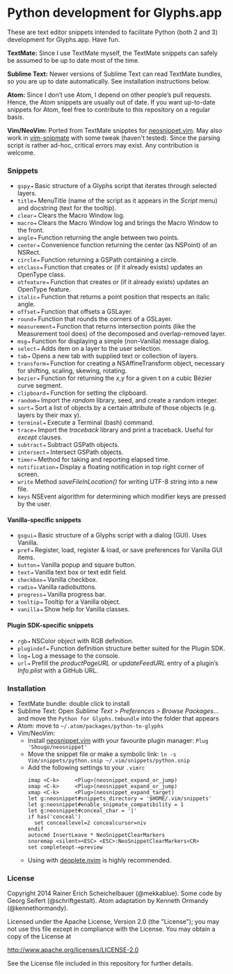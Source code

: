 # Python development for Glyphs.app

These are text editor snippets intended to facilitate Python (both 2 and 3) development for Glyphs.app. Have fun. 

**TextMate:** Since I use TextMate myself, the TextMate snippets can safely be assumed to be up to date most of the time. 

**Sublime Text:** Newer versions of Sublime Text can read TextMate bundles, so you are up to date automatically. See installation instructions below.

**Atom:** Since I don’t use Atom, I depend on other people’s pull requests. Hence, the Atom snippets are usually out of date. If you want up-to-date snippets for Atom, feel free to contribute to this repository on a regular basis.

**Vim/NeoVim:** Ported from TextMate snipptes for [neosnippet.vim](https://github.com/Shougo/neosnippet.vim). May also work in [vim-snipmate](https://github.com/garbas/vim-snipmate) with some tweak (haven't tested). Since the parsing script is rather ad-hoc, critical errors may exist. Any contribution is welcome.

### Snippets

* `gspy⇥` Basic structure of a Glyphs script that iterates through selected layers.
* `title⇥` MenuTitle (name of the script as it appears in the *Script* menu) and docstring (text for the tooltip).
* `clear⇥` Clears the Macro Window log.
* `macro⇥` Clears the Macro Window log and brings the Macro Window to the front.
* `angle⇥` Function returning the angle between two points.
* `center⇥` Convenience function returning the center (as NSPoint) of an NSRect.
* `circle⇥` Function returning a GSPath containing a circle.
* `otclass⇥` Function that creates or (if it already exists) updates an OpenType class.
* `otfeature⇥` Function that creates or (if it already exists) updates an OpenType feature.
* `italic⇥` Function that returns a point position that respects an italic angle.
* `offset⇥` Function that offsets a GSLayer.
* `round⇥` Function that rounds the corners of a GSLayer.
* `measurement⇥` Function that returns intersection points (like the Measurement tool does) of the decomposed and overlap-removed layer.
* `msg⇥` Function for displaying a simple (non-Vanilla) message dialog.
* `select⇥` Adds item on a layer to the user selection.
* `tab⇥` Opens a new tab with supplied text or collection of layers.
* `transform⇥` Function for creating a NSAffineTransform object, necessary for shifting, scaling, skewing, rotating.
* `bezier⇥` Function for returning the x,y for a given t on a cubic Bézier curve segment.
* `clipboard⇥` Function for setting the clipboard.
* `random⇥` Import the *random* library, seed, and create a random integer.
* `sort⇥` Sort a list of objects by a certain attribute of those objects (e.g. layers by their max y).
* `terminal⇥` Execute a Terminal (bash) command.
* `trace⇥` Import the *traceback* library and print a traceback. Useful for *except* clauses.
* `subtract⇥` Subtract GSPath objects.
* `intersect⇥` Intersect GSPath objects.
* `timer⇥` Method for taking and reporting elapsed time.
* `notification⇥` Display a floating notification in top right corner of screen.
* `write` Method *saveFileInLocation()* for writing UTF-8 string into a new file.
* `keys` NSEvent algorithm for determining which modifier keys are pressed by the user.

#### Vanilla-specific snippets

* `gsgui⇥` Basic structure of a Glyphs script with a dialog (GUI). Uses Vanilla.
* `pref⇥` Register, load, register & load, or save preferences for Vanilla GUI items.
* `button⇥` Vanilla popup and square button.
* `text⇥` Vanilla text box or text edit field.
* `checkbox⇥` Vanilla checkbox.
* `radio⇥` Vanilla radiobuttons.
* `progress⇥` Vanilla progress bar.
* `tooltip⇥` Tooltip for a Vanilla object.
* `vanilla⇥` Show help for Vanilla classes.

#### Plugin SDK-specific snippets

* `rgb⇥` NSColor object with RGB definition.
* `plugindef⇥` Function definition structure better suited for the Plugin SDK.
* `log⇥` Log a message to the console.
* `url⇥` Prefill the *productPageURL* or *updateFeedURL* entry of a plugin’s *Info.plist* with a GitHub URL.

### Installation

* TextMate bundle: double click to install
* Sublime Text: Open *Sublime Text > Preferences > Browse Packages…* and move the `Python for Glyphs.tmbundle` into the folder that appears
* Atom: move to `~/.atom/packages/python-to-glyphs`
* Vim/NeoVim:
	* Install [neosnippet.vim](https://github.com/Shougo/neosnippet.vim) with your favourite plugin manager: `Plug 'Shougo/neosnippet'`
	* Move the snippet file or make a symbolic link: `ln -s Vim/snippets/python.snip ~/.vim/snippets/python.snip`
	* Add the following settings to your `.vimrc`
		```vim
		imap <C-k>     <Plug>(neosnippet_expand_or_jump)
		smap <C-k>     <Plug>(neosnippet_expand_or_jump)
		xmap <C-k>     <Plug>(neosnippet_expand_target)
		let g:neosnippet#snippets_directory = '$HOME/.vim/snippets'
		let g:neosnippet#enable_snipmate_compatibility = 1
		let g:neosnippet#conceal_char = '|'
		if has('conceal')
		  set conceallevel=2 concealcursor=niv
		endif
		autocmd InsertLeave * NeoSnippetClearMarkers
		snoremap <silent><ESC> <ESC>:NeoSnippetClearMarkers<CR>
		set completeopt-=preview
		```
	* Using with [deoplete.nvim](https://github.com/Shougo/deoplete.nvim) is highly recommended.

### License

Copyright 2014 Rainer Erich Scheichelbauer (@mekkablue).
Some code by Georg Seifert (@schriftgestalt). Atom adaptation by Kenneth Ormandy (@kennethormandy).

Licensed under the Apache License, Version 2.0 (the "License");
you may not use this file except in compliance with the License.
You may obtain a copy of the License at

http://www.apache.org/licenses/LICENSE-2.0

See the License file included in this repository for further details.
